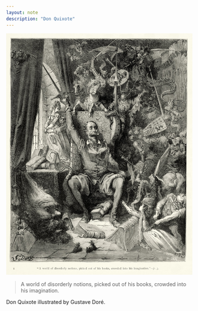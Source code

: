 ```yaml
---
layout: note
description: "Don Quixote"
---
```


![Don Quixote][1]

> A world of disorderly notions, picked out of his books, crowded into his
> imagination.

Don Quixote illustrated by Gustave Doré.


[1]: /assets/images/notes/don-quixote.jpg
